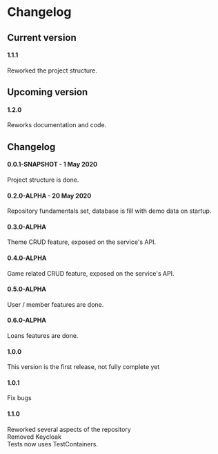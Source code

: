 # Changelog

## Current version

#### 1.1.1

Reworked the project structure.


## Upcoming version

#### 1.2.0

Reworks documentation and code.

## Changelog

#### 0.0.1-SNAPSHOT - 1 May 2020

Project structure is done.

#### 0.2.0-ALPHA - 20 May 2020

Repository fundamentals set, database is fill with demo data on startup.

#### 0.3.0-ALPHA

Theme CRUD feature, exposed on the service's API.

#### 0.4.0-ALPHA

Game related CRUD feature, exposed on the service's API.

#### 0.5.0-ALPHA

User / member features are done.

#### 0.6.0-ALPHA

Loans features are done.

#### 1.0.0

This version is the first release, not fully complete yet

#### 1.0.1

Fix bugs

#### 1.1.0

Reworked several aspects of the repository \
Removed Keycloak \
Tests now uses TestContainers.
